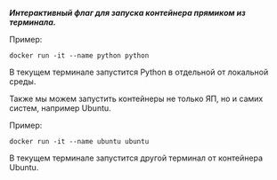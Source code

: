 ***Интерактивный флаг для запуска контейнера прямиком из терминала.*** 


Пример:
```
docker run -it --name python python 
```
В текущем терминале запустится Python в отдельной от локальной среды.

Также мы можем запустить контейнеры не только ЯП, но и самих систем, например Ubuntu.

Пример:
```
docker run -it --name ubuntu ubuntu
```

В текущем терминале запустится другой терминал от контейнера Ubuntu.


